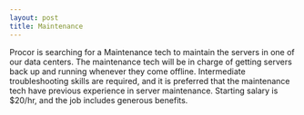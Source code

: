 ```yaml
---
layout: post
title: Maintenance
---
```


Procor is searching for a Maintenance tech to maintain the servers in one of our data centers. The maintenance tech will be in charge of getting servers 
back up and running whenever they come offline. Intermediate troubleshooting skills are required, and it is preferred that the maintenance tech have previous experience 
in server maintenance. Starting salary is $20/hr, and the job includes generous benefits.


